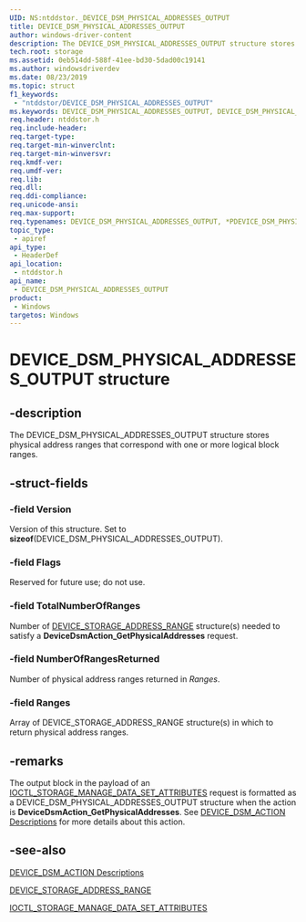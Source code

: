 ```yaml
---
UID: NS:ntddstor._DEVICE_DSM_PHYSICAL_ADDRESSES_OUTPUT
title: DEVICE_DSM_PHYSICAL_ADDRESSES_OUTPUT
author: windows-driver-content
description: The DEVICE_DSM_PHYSICAL_ADDRESSES_OUTPUT structure stores physical address ranges that correspond with one or more logical block ranges.
tech.root: storage
ms.assetid: 0eb514dd-588f-41ee-bd30-5dad00c19141
ms.author: windowsdriverdev
ms.date: 08/23/2019
ms.topic: struct
f1_keywords:
 - "ntddstor/DEVICE_DSM_PHYSICAL_ADDRESSES_OUTPUT"
ms.keywords: DEVICE_DSM_PHYSICAL_ADDRESSES_OUTPUT, DEVICE_DSM_PHYSICAL_ADDRESSES_OUTPUT, *PDEVICE_DSM_PHYSICAL_ADDRESSES_OUTPUT, 
req.header: ntddstor.h
req.include-header:
req.target-type:
req.target-min-winverclnt:
req.target-min-winversvr:
req.kmdf-ver:
req.umdf-ver:
req.lib:
req.dll:
req.ddi-compliance:
req.unicode-ansi:
req.max-support:
req.typenames: DEVICE_DSM_PHYSICAL_ADDRESSES_OUTPUT, *PDEVICE_DSM_PHYSICAL_ADDRESSES_OUTPUT
topic_type: 
 - apiref
api_type: 
 - HeaderDef
api_location: 
 - ntddstor.h
api_name: 
 - DEVICE_DSM_PHYSICAL_ADDRESSES_OUTPUT
product: 
 - Windows
targetos: Windows
---
```


# DEVICE_DSM_PHYSICAL_ADDRESSES_OUTPUT structure

## -description

The DEVICE_DSM_PHYSICAL_ADDRESSES_OUTPUT structure stores physical address ranges that correspond with one or more logical block ranges.

## -struct-fields

### -field Version

Version of this structure. Set to **sizeof**(DEVICE_DSM_PHYSICAL_ADDRESSES_OUTPUT).

### -field Flags

Reserved for future use; do not use.

### -field TotalNumberOfRanges

Number of [DEVICE_STORAGE_ADDRESS_RANGE](ns-ntddstor_device_storage_address_range.md) structure(s) needed to satisfy a **DeviceDsmAction_GetPhysicalAddresses** request.

### -field NumberOfRangesReturned

Number of physical address ranges returned in *Ranges*.

### -field Ranges

Array of DEVICE_STORAGE_ADDRESS_RANGE structure(s) in which to return physical address ranges.

## -remarks

The output block in the payload of an [IOCTL_STORAGE_MANAGE_DATA_SET_ATTRIBUTES](https://docs.microsoft.com/windows-hardware/drivers/ddi/content/ntddstor/ni-ntddstor-ioctl_storage_manage_data_set_attributes) request is formatted as a DEVICE_DSM_PHYSICAL_ADDRESSES_OUTPUT structure when the action is **DeviceDsmAction_GetPhysicalAddresses**. See [DEVICE_DSM_ACTION Descriptions](https://docs.microsoft.com/windows-hardware/drivers/storage/device-dsm-action-descriptions) for more details about this action.

## -see-also

[DEVICE_DSM_ACTION Descriptions](https://docs.microsoft.com/windows-hardware/drivers/storage/device-dsm-action-descriptions)

[DEVICE_STORAGE_ADDRESS_RANGE](ns-ntddstor_device_storage_address_range.md)

[IOCTL_STORAGE_MANAGE_DATA_SET_ATTRIBUTES](https://docs.microsoft.com/windows-hardware/drivers/ddi/content/ntddstor/ni-ntddstor-ioctl_storage_manage_data_set_attributes)
